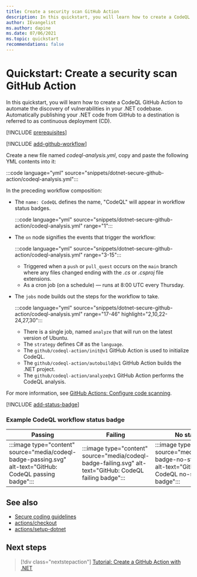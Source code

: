 ```yaml
---
title: Create a security scan GitHub Action
description: In this quickstart, you will learn how to create a CodeQL GitHub Action to automate the discovery of vulnerabilities in your .NET codebase.
author: IEvangelist
ms.author: dapine
ms.date: 07/06/2021
ms.topic: quickstart
recommendations: false
---
```


# Quickstart: Create a security scan GitHub Action

In this quickstart, you will learn how to create a CodeQL GitHub Action to automate the discovery of vulnerabilities in your .NET codebase. Automatically publishing your .NET code from GitHub to a destination is referred to as continuous deployment (CD).

[!INCLUDE [prerequisites](includes/prerequisites.md)]

[!INCLUDE [add-github-workflow](includes/add-github-workflow.md)]

Create a new file named *codeql-analysis.yml*, copy and paste the following YML contents into it:

:::code language="yml" source="snippets/dotnet-secure-github-action/codeql-analysis.yml":::

In the preceding workflow composition:

- The `name: CodeQL` defines the name, "CodeQL" will appear in workflow status badges.

  :::code language="yml" source="snippets/dotnet-secure-github-action/codeql-analysis.yml" range="1":::

- The `on` node signifies the events that trigger the workflow:

  :::code language="yml" source="snippets/dotnet-secure-github-action/codeql-analysis.yml" range="3-15":::

  - Triggered when a `push` or `pull_quest` occurs on the `main` branch where any files changed ending with the *.cs* or *.csproj* file extensions.
  - As a cron job (on a schedule) &mdash; runs at 8:00 UTC every Thursday.

- The `jobs` node builds out the steps for the workflow to take.

  :::code language="yml" source="snippets/dotnet-secure-github-action/codeql-analysis.yml" range="17-46" highlight="2,10,22-24,27,30":::

  - There is a single job, named `analyze` that will run on the latest version of Ubuntu.
  - The `strategy` defines C# as the `language`.
  - The `github/codeql-action/init@v1` GitHub Action is used to initialize CodeQL.
  - The `github/codeql-action/autobuild@v1` GitHub Action builds the .NET project.
  - The `github/codeql-action/analyze@v1` GitHub Action performs the CodeQL analysis.

For more information, see [GitHub Actions: Configure code scanning](https://docs.github.com/code-security/secure-coding/automatically-scanning-your-code-for-vulnerabilities-and-errors/configuring-code-scanning).

[!INCLUDE [add-status-badge](includes/add-status-badge.md)]

### Example CodeQL workflow status badge

| Passing | Failing | No status |
|--|--|--|
| :::image type="content" source="media/codeql-badge-passing.svg" alt-text="GitHub: CodeQL passing badge"::: | :::image type="content" source="media/codeql-badge-failing.svg" alt-text="GitHub: CodeQL failing badge"::: | :::image type="content" source="media/codeql-badge-no-status.svg" alt-text="GitHub: CodeQL no-status badge"::: |

## See also

- [Secure coding guidelines](../standard/security/secure-coding-guidelines.md)
- [actions/checkout](https://github.com/actions/checkout)
- [actions/setup-dotnet](https://github.com/actions/setup-dotnet)

## Next steps

> [!div class="nextstepaction"]
> [Tutorial: Create a GitHub Action with .NET](create-dotnet-github-action.md)
